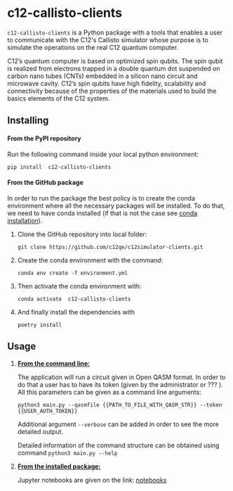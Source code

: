 # c12-callisto-clients

`c12-callisto-clients` is a Python package with a tools that enables a user to communicate with the 
C12's Callisto simulator whose purpose
is to simulate the operations on the real C12 quantum computer. 

C12’s quantum computer is based on optimized
spin qubits. The spin qubit is realized from electrons trapped in a double quantum dot suspended on carbon 
nano tubes (CNTs) embedded in a silicon nano circuit and microwave cavity. C12’s spin qubits have 
high fidelity, scalability and connectivity because of the properties of the materials used to build the basics 
elements of the C12 system.

## Installing


#### From the PyPI repository

Run the following command inside your local python environment:

`pip install  c12-callisto-clients`

#### From the GitHub package
In order to run the package the best policy is to create the conda environment where
all the necessary packages will be installed. To do that, we need to have conda installed (if that
is not the case see <a href="https://conda.io/projects/conda/en/latest/user-guide/install/index.html#regular-installation">conda installation</a>).
<ol>
<li> Clone the GitHub repository into local folder:

`git clone https://github.com/c12qe/c12simulator-clients.git`

</li>

<li> Create the conda environment with the command:

`conda env create -f environment.yml`
</li>
<li> Then activate the conda environment with:

`conda activate  c12-callisto-clients`
</li>
<li> And finally install the dependencies with 

`poetry install`
</li>
</ol>


## Usage

<ol>

<li> <b> <u>From the command line:</u></b> </li>


The application will run a circuit given in Open QASM format. In order to do that a user has to have its
token (given by the administrator or ??? ). All this parameters can be given as a command line arguments:

`python3 main.py --qasmfile {{PATH_TO_FILE_WITH_QASM_STR}} --token {{USER_AUTH_TOKEN}}`

Additional argument `--verbose` can be added in order to see the more detailed output.

Detailed information of the command structure can be obtained using command `python3 main.py --help`


<li> <b> <u>From the installed package:</u></b> </li>

Jupyter notebooks are given on the link: <a href="https://github.com/c12qe/c12simulator-clients/docs/">notebooks</a>

</ol>

